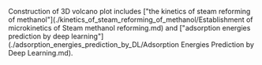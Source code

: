Construction of 3D volcano plot includes ["the kinetics of steam reforming of methanol"](./kinetics_of_steam_reforming_of_methanol/Establishment of microkinetics of Steam methanol reforming.md) and ["adsorption energies prediction by deep learning"](./adsorption_energies_prediction_by_DL/Adsorption Energies Prediction by Deep Learning.md).
